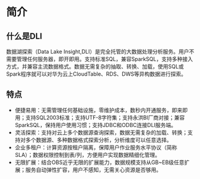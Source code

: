 # 简介<a name="zh-cn_topic_0067628621"></a>

## 什么是DLI<a name="section118410576246"></a>

数据湖探索（Data Lake Insight,DLI）是完全托管的大数据处理分析服务。用户不需要管理任何服务器，即开即用。支持标准SQL，兼容SparkSQL，支持多种接入方式，并兼容主流数据格式。数据无需复杂的抽取、转换、加载，使用SQL或Spark程序就可以对华为云上CloudTable、RDS、DWS等异构数据进行探索。

## 特点<a name="section10512281250"></a>

-   便捷易用：无需管理任何基础设施，零维护成本，数秒内开通服务，即来即用；支持SQL2003标准；支持UTF-8字符集；支持永洪BI厂商对接；兼容SparkSQL，保持用户使用习惯；支持JDBC和ODBC连接DLI服务端。
-   灵活探索：支持对云上多个数据源查询探索，数据无需复杂的加载、转换；支持对多个数据源、多种数据格式探索分析，分析维度可以任意选择。
-   企业多租户：计算资源按租户隔离，保障用户作业服务水平协议（简称SLA）；数据权限控制到表/列，方便用户实现数据精细化管理。
-   无限扩展：结合OBS近乎无限的扩展能力，数据规模支持从GB~EB级任意扩展；服务自动弹性扩容，用户不感知，无需关心资源是否够用。

